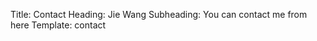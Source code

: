 Title: Contact
Heading: Jie Wang
Subheading: You can contact me from here
Template: contact

<script type="text/javascript" src="//rf.revolvermaps.com/0/0/4.js?i=5zcn90aqg6y&amp;m=8&amp;h=91&amp;c=ff0000&amp;r=0" async="async"></script>